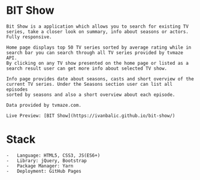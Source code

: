 # BIT Show

    Bit Show is a application which allows you to search for existing TV
    series, take a closer look on summary, info about seasons or actors.
    Fully responsive.

    Home page displays top 50 TV series sorted by average rating while in
    search bar you can search through all TV series provided by tvmaze API.
    By clicking on any TV show presented on the home page or listed as a
    search result user can get more info about selected TV show.

    Info page provides date about seasons, casts and short overview of the
    current TV series. Under the Seasons section user can list all episodes
    sorted by seasons and also a short overview about each episode.

    Data provided by tvmaze.com.

    Live Preview: [BIT Show](https://ivanbalic.github.io/bit-show/)

# Stack

    -   Language: HTML5, CSS3, JS(ES6+)
    -   Library: jQuery, Bootstrap
    -   Package Manager: Yarn
    -   Deployment: GitHub Pages
